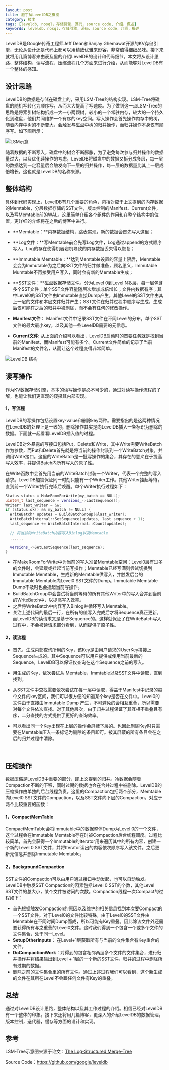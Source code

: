 ```yaml
---
layout: post
title: 庖丁解LevelDB之概览
category: 技术
tags: [leveldb, nosql，存储引擎，源码，source code, 介绍，概述]
keywords: leveldb，nosql，存储引擎，源码，source code，介绍，概述
---
```


LevelDB是Google传奇工程师Jeff Dean和Sanjay Ghemawat开源的KV存储引擎，无论从设计还是代码上都可以用精致优雅来形容，非常值得细细品味。接下来就将用几篇博客来由表及里的介绍LevelDB的设计和代码细节。本文将从设计思路、整体结构、读写流程、压缩流程几个方面来进行介绍，从而能够对LevelDB有一个整体的感知。

## **设计思路**

LevelDB的数据是存储在磁盘上的，采用LSM-Tree的结构实现。LSM-Tree将磁盘的随机写转化为顺序写，从而大大提高了写速度。为了做到这一点LSM-Tree的思路是将索引树结构拆成一大一小两颗树，较小的一个常驻内存，较大的一个持久化到磁盘，他们共同维护一个有序的key空间。写入操作会首先操作内存中的树，随着内存中树的不断变大，会触发与磁盘中树的归并操作，而归并操作本身仅有顺序写。如下图所示：

![LSM示意](http://i.imgur.com/5mZcEt8.png)



随着数据的不断写入，磁盘中的树会不断膨胀，为了避免每次参与归并操作的数据量过大，以及优化读操作的考虑，LevelDB将磁盘中的数据又拆分成多层，每一层的数据达到一定容量后会触发向下一层的归并操作，每一层的数据量比其上一层成倍增长。这也就是LevelDB的名称来源。

## **整体结构**

具体到代码实现上，LevelDB有几个重要的角色，包括对应于上文提到的内存数据的Memtable，分层数据存储的SST文件，版本控制的Manifest、Current文件，以及写Memtable前的WAL。这里简单介绍各个组件的作用和在整个结构中的位置，更详细的介绍将在之后的博客中进行。

- **Memtable：**内存数据结构，跳表实现，新的数据会首先写入这里；

- **Log文件：**写Memtable前会先写Log文件，Log通过append的方式顺序写入。Log的存在使得机器宕机导致的内存数据丢失得以恢复；

- **Immutable Memtable：**达到Memtable设置的容量上限后，Memtable会变为Immutable为之后向SST文件的归并做准备，顾名思义，Immutable Mumtable不再接受用户写入，同时会有新的Memtable生成；

- **SST文件：**磁盘数据存储文件。分为Level 0到Level N多层，每一层包含多个SST文件；单个SST文件容量随层次增加成倍增长；文件内数据有序；其中Level0的SST文件由Immutable直接Dump产生，其他Level的SST文件由其上一层的文件和本层文件归并产生；SST文件在归并过程中顺序写生成，生成后仅可能在之后的归并中被删除，而不会有任何的修改操作。

- **Manifest文件：** Manifest文件中记录SST文件在不同Level的分布，单个SST文件的最大最小key，以及其他一些LevelDB需要的元信息。

- **Current文件:** 从上面的介绍可以看出，LevelDB启动时的首要任务就是找到当前的Manifest，而Manifest可能有多个。Current文件简单的记录了当前Manifest的文件名，从而让这个过程变得非常简单。


![LevelDB 结构](http://i.imgur.com/wGc3c2J.png)



## **读写操作**

作为KV数据存储引擎，基本的读写操作是必不可少的，通过对读写操作流程的了解，也能让我们更直观的窥探其内部实现。

#### **1，写流程**

LevelDB的写操作包括设置key-value和删除key两种。需要指出的是这两种情况在LevelDB的处理上是一致的，删除操作其实是向LevelDB插入一条标识为删除的数据。下面就一起看看LevelDB插入值的过程。

LevelDB对外暴露的写接口包括Put，Delete和Write，其中Write需要WriteBatch作为参数，而Put和Delete首先就是将当前的操作封装到一个WriteBatch对象，并调用Write接口。这里的WriteBatch是一批写操作的集合，其存在的意义在于提高写入效率，并提供Batch内所有写入的原子性。

在Write函数中会首先用当前的WriteBatch封装一个Writer，代表一个完整的写入请求。LevelDB加锁保证同一时刻只能有一个Writer工作。其他Writer挂起等待，直到前一个Writer执行完毕后唤醒。单个Writer执行过程如下：

```c++
Status status = MakeRoomForWrite(my_batch == NULL);
uint64_t last_sequence = versions_->LastSequence();
Writer* last_writer = &w;
if (status.ok() && my_batch != NULL) {
  WriteBatch* updates = BuildBatchGroup(&last_writer);
  WriteBatchInternal::SetSequence(updates, last_sequence + 1);
  last_sequence += WriteBatchInternal::Count(updates);
  
  // 将当前的WriteBatch内容写入Binlog以及Memtable
  ......

  versions_->SetLastSequence(last_sequence);
}
```

- 在MakeRoomForWrite中为当前的写入准备Memtable空间：Level0层有过多的文件时，会延缓或挂起当前写操作；Memtable已经写满则尝试切换到Immutable Memtable，生成新的Memtable供写入，并触发后台的Immutable Memtable向Level0 SST文件的Dump。Immutable Memtable Dump不及时也会挂起当前写操作。
- BuildBatchGroup中会尝试将当前等待的所有其他Writer中的写入合并到当前的WriteBatch中，以提高写入效率。
- 之后将WriteBatch中内容写入Binlog并循环写入Memtable。
- 关注上述代码的最后一行，在所有的值写入完成后才将Sequence真正更新，而LevelDB的读请求又是基于Sequence的。这样就保证了在WriteBatch写入过程中，不会被读请求部分看到，从而提供了原子性。

#### **2，读流程**

- 首先，生成内部查询所用的Key，该Key是由用户请求的UserKey拼接上Sequence生成的。其中Sequence可以用户提供或使用当前最新的Sequence，LevelDB可以保证仅查询在这个Sequence之前的写入。

- 用生成的Key，依次尝试从 Memtable，Immtable以及SST文件中读取，直到找到。

- 从SST文件中查找需要依次尝试在每一层中读取，得益于Manifest中记录的每个文件的key区间，我们可以很方便的知道某个key是否在文件中。Level0的文件由于直接由Immutable Dump 产生，不可避免的会相互重叠，所以需要对每个文件依次查找。对于其他层次，由于归并过程保证了其互相不重叠且有序，二分查找的方式提供了更好的查询效率。

- 可以看出同一个Key出现在上层的操作会屏蔽下层的。也因此删除Key时只需要在Memtable压入一条标记为删除的条目即可。被其屏蔽的所有条目会在之后的归并过程中清除。

  ​

## **压缩操作**

数据压缩是LevelDB中重要的部分，即上文提到的归并。冷数据会随着Compaction不断的下移，同时过期的数据也会在合并过程中被删除。LevelDB的压缩操作由单独的后台线程负责。这里的Compaction包括两个部分，Memtable向Level0 SST文件的Compaction，以及SST文件向下层的Compaction，对应于两个比较重要的函数：

#### **1，CompactMemTable**

CompactMemTable会将Immutable中的数据整体Dump为Level 0的一个文件，这个过程会在Immutable Memtable存在时被Compaction后台线程调度。过程比较简单，首先会获得一个Immutable的Iterator用来遍历其中的所有内容，创建一个新的Level 0  SST文件，并将Iterator读出的内容依次顺序写入该文件。之后更新元信息并删除Immutable Memtable。

#### **2，BackgroundCompaction**

SST文件的Compaction可以由用户通过接口手动发起，也可以自动触发。LevelDB中触发SST Compaction的因素包括Level 0 SST的个数，其他Level SST文件的总大小，某个文件被访问的次数。Compaction线程一次Compact的过程如下：

- 首先根据触发Compaction的原因以及维护的相关信息找到本次要Compact的一个SST文件。对于Level0的文件比较特殊，由于Level0的SST文件由Memtable在不同时间Dump而成，所以可能有Key重叠。因此除该文件外还需要获得所有与之重叠的Level0文件。这时我们得到一个包含一个或多个文件的文件集合，处于同一Level。
- **SetupOtherInputs**： 在Level+1层获取所有与当前的文件集合有Key重合的文件。
- **DoCompactionWork**：对得到的包含相邻两层多个文件的文件集合，进行归并操作并将结果输出到Level + 1层的一个新的SST文件，归并的过程中删除所有过期的数据。
- 删除之前的文件集合里的所有文件。通过上述过程我们可以看到，这个新生成的文件在其所在Level不会跟任何文件有Key的重叠。



## **总结**

通过对LevelDB设计思路，整体结构以及其工作过程的介绍。相信已经对LevelDB有一个整体的印象。接下来还将用几篇博客，更深入的介绍LevelDB的数据管理，版本控制，迭代器，缓存等方面的设计和实现。



## **参考**

LSM-Tree示意图来源于论文：[The Log-Structured Merge-Tree](http://www.cs.umb.edu/~poneil/lsmtree.pdf)

Source Code：https://github.com/google/leveldb





